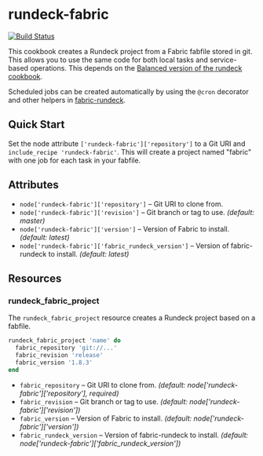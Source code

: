 rundeck-fabric
==============

[![Build Status](https://travis-ci.org/balanced-cookbooks/rundeck-fabric.png?branch=master)](https://travis-ci.org/balanced-cookbooks/rundeck-fabric)

This cookbook creates a Rundeck project from a Fabric fabfile stored in git.
This allows you to use the same code for both local tasks and service-based
operations. This depends on the [Balanced version of the rundeck cookbook](https://github.com/balanced-cookbooks/rundeck).

Scheduled jobs can be created automatically by using the `@cron` decorator and
other helpers in [fabric-rundeck](https://github.com/coderanger/fabric-rundeck).

Quick Start
-----------

Set the node attribute `['rundeck-fabric']['repository']` to a Git URI and
`include_recipe 'rundeck-fabric'`. This will create a project named "fabric"
with one job for each task in your fabfile.

Attributes
----------

* `node['rundeck-fabric']['repository']` – Git URI to clone from.
* `node['rundeck-fabric']['revision']` – Git branch or tag to use. *(default: master)*
* `node['rundeck-fabric']['version']` – Version of Fabric to install. *(default: latest)*
* `node['rundeck-fabric']['fabric_rundeck_version']` – Version of fabric-rundeck to install. *(default: latest)*

Resources
---------

### rundeck_fabric_project

The `rundeck_fabric_project` resource creates a Rundeck project based on a fabfile.

```ruby
rundeck_fabric_project 'name' do
  fabric_repository 'git://...'
  fabric_revision 'release'
  fabric_version '1.8.3'
end
```

* `fabric_repository` – Git URI to clone from. *(default: node['rundeck-fabric']['repository'], required)*
* `fabric_revision` – Git branch or tag to use. *(default: node['rundeck-fabric']['revision'])*
* `fabric_version` – Version of Fabric to install. *(default: node['rundeck-fabric']['version'])*
* `fabric_rundeck_version` – Version of fabric-rundeck to install. *(default: node['rundeck-fabric']['fabric_rundeck_version'])*
